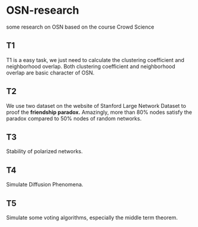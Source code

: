 # OSN-research
some research on OSN based on the course Crowd Science
## T1 
T1 is a easy task, we just need to calculate the clustering coefficient and neighborhood overlap.
Both clustering coefficient and neighborhood overlap are basic character of OSN.

## T2
We use two dataset on the website of Stanford Large Network Dataset to proof the <b>friendship paradox.</b>
Amazingly, more than 80% nodes satisfy the paradox compared to 50% nodes of random networks.
## T3

Stability of polarized networks. 

## T4

Simulate Diffusion Phenomena.

## T5

Simulate some voting algorithms, especially the middle term theorem.

